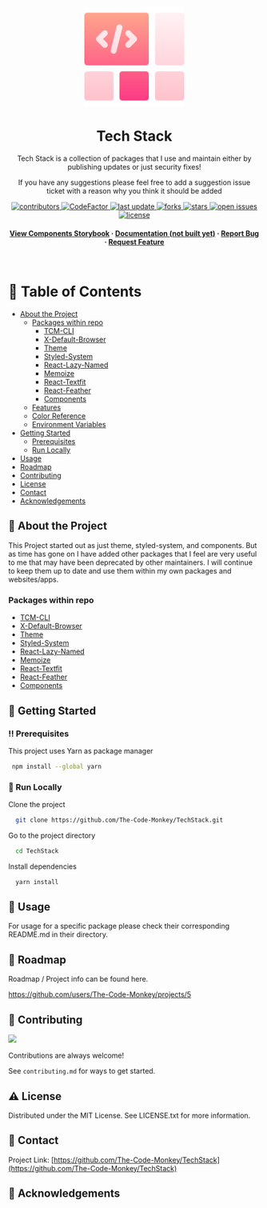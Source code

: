 <div align="center">

  <img src="logo.png" alt="logo" width="200" height="auto" />
  <h1>Tech Stack</h1>
  
  <p>
    Tech Stack is a collection of packages that I use and maintain either by publishing updates or just security fixes! 
  </p>
  
  <p>
    If you have any suggestions please feel free to add a suggestion issue ticket with a reason why you think it should be added
  </p>
  
  
<!-- Badges -->
<p>
  <a href="https://github.com/The-Code-Monkey/TechStack/graphs/contributors">
    <img src="https://img.shields.io/github/contributors/The-Code-Monkey/TechStack" alt="contributors" />
  </a>
  <a href="https://www.codefactor.io/repository/github/The-Code-Monkey/TechStack">
    <img src="https://www.codefactor.io/repository/github/The-Code-Monkey/TechStack/badge" alt="CodeFactor" />
  </a>
  <a href="">
    <img src="https://img.shields.io/github/last-commit/The-Code-Monkey/TechStack" alt="last update" />
  </a>
  <a href="https://github.com/The-Code-Monkey/TechStack/network/members">
    <img src="https://img.shields.io/github/forks/The-Code-Monkey/TechStack" alt="forks" />
  </a>
  <a href="https://github.com/The-Code-Monkey/TechStack/stargazers">
    <img src="https://img.shields.io/github/stars/The-Code-Monkey/TechStack" alt="stars" />
  </a>
  <a href="https://github.com/The-Code-Monkey/TechStack/issues/">
    <img src="https://img.shields.io/github/issues/The-Code-Monkey/TechStack" alt="open issues" />
  </a>
  <a href="https://github.com/The-Code-Monkey/TechStack/blob/master/LICENSE">
    <img src="https://img.shields.io/github/license/The-Code-Monkey/TechStack.svg" alt="license" />
  </a>
</p>
   
<h4>
    <a href="https://dev--6278c83eb59351004aa9a718.chromatic.com">View Components Storybook</a>
  <span> · </span>
<!--     <a href="https://tech-stack-react-cms.vercel.app/">View React CMS Demo</a> -->
<!--   <span> · </span> -->
    <a href="https://github.com/The-Code-Monkey/TechStack">Documentation (not built yet)</a>
  <span> · </span>
    <a href="https://github.com/The-Code-Monkey/TechStack/issues/">Report Bug</a>
  <span> · </span>
    <a href="https://github.com/The-Code-Monkey/TechStack/issues/">Request Feature</a>
  </h4>
</div>

<br />

<!-- Table of Contents -->
# :notebook_with_decorative_cover: Table of Contents

- [About the Project](#star2-about-the-project)
  * [Packages within repo](#packages-within-repo)
    - [TCM-CLI](https://github.com/The-Code-Monkey/TechStack/tree/dev/packages/tcm-cli)
    - [X-Default-Browser](https://github.com/The-Code-Monkey/TechStack/tree/dev/packages/x-default-browser)
    - [Theme](https://github.com/The-Code-Monkey/TechStack/tree/dev/packages/theme)
    - [Styled-System](https://github.com/The-Code-Monkey/TechStack/tree/dev/packages/styled-system)
    - [React-Lazy-Named](https://github.com/The-Code-Monkey/TechStack/tree/dev/packages/react-lazy-named)
    - [Memoize](https://github.com/The-Code-Monkey/TechStack/tree/dev/packages/memoize)
    - [React-Textfit](https://github.com/The-Code-Monkey/TechStack/tree/dev/packages/react-textfit)
    - [React-Feather](https://github.com/The-Code-Monkey/TechStack/tree/dev/packages/react-feather)
    - [Components](https://github.com/The-Code-Monkey/TechStack/tree/dev/packages/components)
  * [Features](#dart-features)
  * [Color Reference](#art-color-reference)
  * [Environment Variables](#key-environment-variables)
- [Getting Started](#toolbox-getting-started)
  * [Prerequisites](#bangbang-prerequisites)
  * [Run Locally](#running-run-locally)
- [Usage](#eyes-usage)
- [Roadmap](#compass-roadmap)
- [Contributing](#wave-contributing)
- [License](#warning-license)
- [Contact](#handshake-contact)
- [Acknowledgements](#gem-acknowledgements)

  

<!-- About the Project -->
## :star2: About the Project

This Project started out as just theme, styled-system, and components. But as time has gone on I have added other packages that I feel are very useful to me that may have been deprecated by other maintainers. I will continue to keep them up to date and use them within my own packages and websites/apps.


<!-- Packages within repo -->
### Packages within repo

  - [TCM-CLI](https://github.com/The-Code-Monkey/TechStack/tree/dev/packages/tcm-cli)
  - [X-Default-Browser](https://github.com/The-Code-Monkey/TechStack/tree/dev/packages/x-default-browser)
  - [Theme](https://github.com/The-Code-Monkey/TechStack/tree/dev/packages/theme)
  - [Styled-System](https://github.com/The-Code-Monkey/TechStack/tree/dev/packages/styled-system)
  - [React-Lazy-Named](https://github.com/The-Code-Monkey/TechStack/tree/dev/packages/react-lazy-named)
  - [Memoize](https://github.com/The-Code-Monkey/TechStack/tree/dev/packages/memoize)
  - [React-Textfit](https://github.com/The-Code-Monkey/TechStack/tree/dev/packages/react-textfit)
  - [React-Feather](https://github.com/The-Code-Monkey/TechStack/tree/dev/packages/react-feather)
  - [Components](https://github.com/The-Code-Monkey/TechStack/tree/dev/packages/components)

<!-- Getting Started -->
## 	:toolbox: Getting Started

<!-- Prerequisites -->
### :bangbang: Prerequisites

This project uses Yarn as package manager

```bash
 npm install --global yarn
```

<!-- Run Locally -->
### :running: Run Locally

Clone the project

```bash
  git clone https://github.com/The-Code-Monkey/TechStack.git
```

Go to the project directory

```bash
  cd TechStack
```

Install dependencies

```bash
  yarn install
```


<!-- Usage -->
## :eyes: Usage

For usage for a specific package please check their corresponding README.md in their directory.

<!-- Roadmap -->
## :compass: Roadmap

Roadmap / Project info can be found here.

https://github.com/users/The-Code-Monkey/projects/5


<!-- Contributing -->
## :wave: Contributing

<a href="https://github.com/The-Code-Monkey/TechStack/graphs/contributors">
  <img src="https://contrib.rocks/image?repo=The-Code-Monkey/TechStack" />
</a>


Contributions are always welcome!

See `contributing.md` for ways to get started.


<!-- License -->
## :warning: License

Distributed under the MIT License. See LICENSE.txt for more information.


<!-- Contact -->
## :handshake: Contact

Project Link: [https://github.com/The-Code-Monkey/TechStack](https://github.com/The-Code-Monkey/TechStack)


<!-- Acknowledgments -->
## :gem: Acknowledgements
